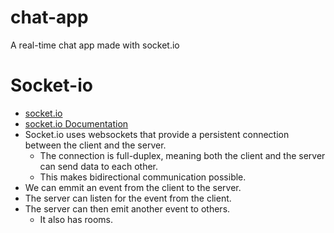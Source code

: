# chat-app
A real-time chat app made with socket.io

# Socket-io
- [socket.io](https://socket.io/)
- [socket.io Documentation](https://socket.io/docs/)
- Socket.io uses websockets that provide a persistent connection between the client and the server.
    - The connection is full-duplex, meaning both the client and the server can send data to each other.
    - This makes bidirectional communication possible.
- We can emmit an event from the client to the server.
- The server can listen for the event from the client.
- The server can then emit another event to others.
    - It also has rooms.